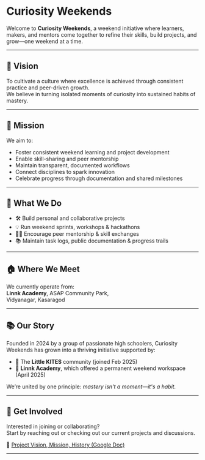 # Curiosity Weekends

Welcome to **Curiosity Weekends**, a weekend initiative where learners, makers, and mentors come together to refine their skills, build projects, and grow—one weekend at a time.

---

## 🎯 Vision

To cultivate a culture where excellence is achieved through consistent practice and peer-driven growth.  
We believe in turning isolated moments of curiosity into sustained habits of mastery.

---

## 🚀 Mission

We aim to:

- Foster consistent weekend learning and project development  
- Enable skill-sharing and peer mentorship  
- Maintain transparent, documented workflows  
- Connect disciplines to spark innovation  
- Celebrate progress through documentation and shared milestones

---

## 🧭 What We Do

- 🛠️ Build personal and collaborative projects  
- 💡 Run weekend sprints, workshops & hackathons  
- 🧑‍🏫 Encourage peer mentorship & skill exchanges  
- 📚 Maintain task logs, public documentation & progress trails

---

## 🏠 Where We Meet

We currently operate from:  
**Linnk Academy**, ASAP Community Park,  
Vidyanagar, Kasaragod

---

## 📚 Our Story

Founded in 2024 by a group of passionate high schoolers, Curiosity Weekends has grown into a thriving initiative supported by:

- 📌 The **Little KITES** community (joined Feb 2025)  
- 🏫 **Linnk Academy**, which offered a permanent weekend workspace (April 2025)

We’re united by one principle: *mastery isn't a moment—it's a habit.*

---

## 👋 Get Involved

Interested in joining or collaborating?  
Start by reaching out or checking out our current projects and discussions.

📎 [Project Vision, Mission, History (Google Doc)](https://docs.google.com/document/d/1AQBR9b4u64WEr12wuGIAKOziD6_G0VblnG8KJYWsKY4/edit?tab=t.0#heading=h.t2uirk11xwo4)

---
